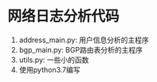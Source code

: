 # 网络日志分析代码

1. address_main.py: 用户信息分析的主程序
2. bgp_main.py: BGP路由表分析的主程序
3. utils.py: 一些小的函数
4. 使用python3.7编写